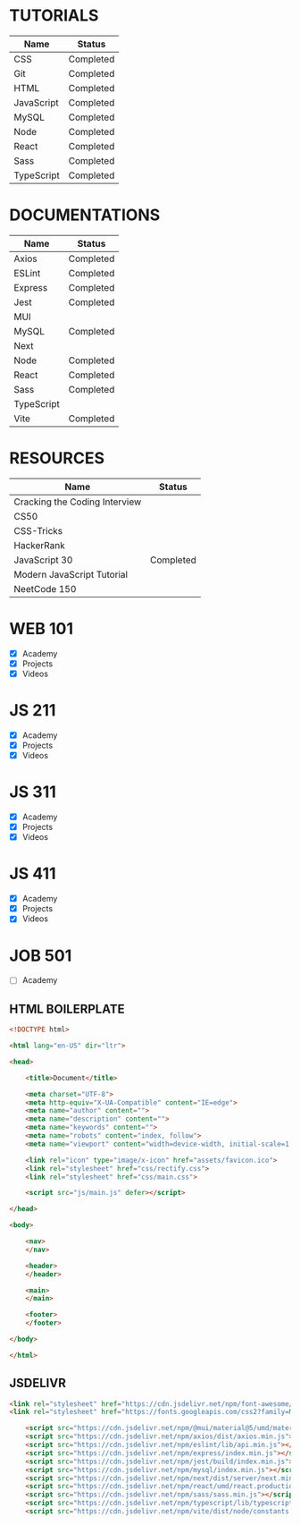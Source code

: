# TUTORIALS

Name|Status
-|-
CSS|Completed
Git|Completed
HTML|Completed
JavaScript|Completed
MySQL|Completed
Node|Completed
React|Completed
Sass|Completed
TypeScript|Completed

# DOCUMENTATIONS

Name|Status
-|-
Axios|Completed
ESLint|Completed
Express|Completed
Jest|Completed
MUI|
MySQL|Completed
Next|
Node|Completed
React|Completed
Sass|Completed
TypeScript|
Vite|Completed

# RESOURCES

Name|Status
-|-
Cracking the Coding Interview|
CS50|
CSS-Tricks|
HackerRank|
JavaScript 30|Completed
Modern JavaScript Tutorial|
NeetCode 150|

# WEB 101

- [x] Academy
- [x] Projects
- [x] Videos

# JS 211

- [x] Academy
- [x] Projects
- [x] Videos

# JS 311

- [x] Academy
- [x] Projects
- [x] Videos

# JS 411

- [x] Academy
- [x] Projects
- [x] Videos

# JOB 501

- [ ] Academy

## HTML BOILERPLATE

```html
<!DOCTYPE html>

<html lang="en-US" dir="ltr">

<head>

    <title>Document</title>

    <meta charset="UTF-8">
    <meta http-equiv="X-UA-Compatible" content="IE=edge">
    <meta name="author" content="">
    <meta name="description" content="">
    <meta name="keywords" content="">
    <meta name="robots" content="index, follow">
    <meta name="viewport" content="width=device-width, initial-scale=1.0">

    <link rel="icon" type="image/x-icon" href="assets/favicon.ico">
    <link rel="stylesheet" href="css/rectify.css">
    <link rel="stylesheet" href="css/main.css">

    <script src="js/main.js" defer></script>

</head>

<body>

    <nav>
    </nav>

    <header>
    </header>

    <main>
    </main>

    <footer>
    </footer>

</body>

</html>
```

## JSDELIVR

```html
<link rel="stylesheet" href="https://cdn.jsdelivr.net/npm/font-awesome/css/font-awesome.min.css">
<link rel="stylesheet" href="https://fonts.googleapis.com/css2?family=Material+Symbols+Outlined">

    <script src="https://cdn.jsdelivr.net/npm/@mui/material@5/umd/material-ui.production.min.js"></script>
    <script src="https://cdn.jsdelivr.net/npm/axios/dist/axios.min.js"></script>
    <script src="https://cdn.jsdelivr.net/npm/eslint/lib/api.min.js"></script>
    <script src="https://cdn.jsdelivr.net/npm/express/index.min.js"></script>
    <script src="https://cdn.jsdelivr.net/npm/jest/build/index.min.js"></script>
    <script src="https://cdn.jsdelivr.net/npm/mysql/index.min.js"></script>
    <script src="https://cdn.jsdelivr.net/npm/next/dist/server/next.min.js"></script>
    <script src="https://cdn.jsdelivr.net/npm/react/umd/react.production.min.js"></script>
    <script src="https://cdn.jsdelivr.net/npm/sass/sass.min.js"></script>
    <script src="https://cdn.jsdelivr.net/npm/typescript/lib/typescript.min.js"></script>
    <script src="https://cdn.jsdelivr.net/npm/vite/dist/node/constants.min.js"></script>
```
